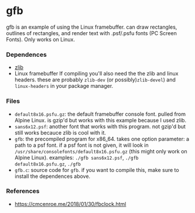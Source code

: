 # gfb
gfb is an example of using the Linux framebuffer. can draw rectangles,
outlines of rectangles, and render text with .psf/.psfu fonts (PC Screen
Fonts). Only works on Linux.

### Dependences
- [zlib](https://zlib.net)
- Linux framebuffer
If compiling you'll also need the the zlib and linux headers. these are
probably `zlib-dev` (or possibly)`zlib-devel`) and `linux-headers` in your package manager.

### Files
- `default8x16.psfu.gz`: the default framebuffer console font. pulled from
	Alpine Linux. is gzip'd but works with this example because I used zlib.
- `sans6x12.psf`: another font that works with this program. not gzip'd but
	still works becauce zlib is cool with it.
- `gfb`: the precompiled program for x86_64. takes one option parameter: a
	path to a psf font. if a psf font is not given, it will look in
	`/usr/share/consolefonts/default8x16.psfu.gz` (this might only work on
	Alpine Linux). examples: `./gfb sans6x12.psf`, `./gfb
	default8x16.psfu.gz`, `./gfb`
- `gfb.c`: source code for `gfb`. if you want to compile this, make sure to
	install the dependences above.

### References
- https://cmcenroe.me/2018/01/30/fbclock.html

